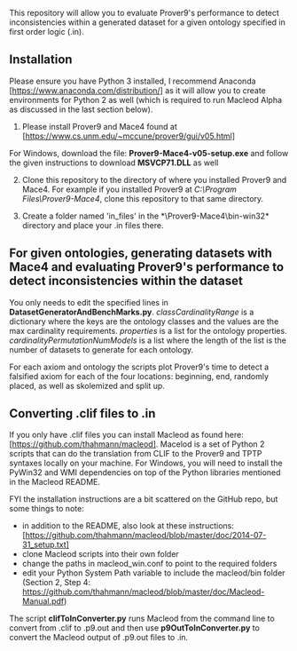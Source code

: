 This repository will allow you to evaluate Prover9's performance to detect inconsistencies within a generated dataset for a given ontology specified in first order logic (.in).


## Installation
Please ensure you have Python 3 installed, I recommend Anaconda [https://www.anaconda.com/distribution/] as it will allow you to create environments for Python 2 as well (which is required to run Macleod Alpha as discussed in the last section below).

1. Please install Prover9 and Mace4 found at [https://www.cs.unm.edu/~mccune/prover9/gui/v05.html]

For Windows, download the file: **Prover9-Mace4-v05-setup.exe** and follow the given instructions to download **MSVCP71.DLL** as well

2. Clone this repository to the directory of where you installed Prover9 and Mace4. For example if you installed Prover9 at *C:\Program Files\Prover9-Mace4*, clone this repository to that same directory.

3. Create a folder named 'in_files' in the *\Prover9-Mace4\bin-win32\* directory and place your .in files there.


## For given ontologies, generating datasets with Mace4 and evaluating Prover9's performance to detect inconsistencies within the dataset
You only needs to edit the specified lines in **DatasetGeneratorAndBenchMarks.py**.
*classCardinalityRange* is a dictionary where the keys are the ontology classes and the values are the max cardinality requirements.
*properties* is a list for the ontology properties.
*cardinalityPermutationNumModels* is a list where the length of the list is the number of datasets to generate for each ontology.

For each axiom and ontology the scripts plot Prover9's time to detect a falsified axiom for each of the four locations: beginning, end, randomly placed, as well as skolemized and split up.

## Converting .clif files to .in

If you only have .clif files you can install Macleod as found here: [https://github.com/thahmann/macleod]. Macelod is a set of Python 2 scripts that can do the translation from CLIF to the Prover9 and TPTP syntaxes locally on your machine.
For Windows, you will need to install the PyWin32 and WMI dependencies on top of the Python libraries mentioned in the Macleod README. 

FYI the installation instructions are a bit scattered on the GitHub repo, but some things to note:
- in addition to the README, also look at these instructions: [https://github.com/thahmann/macleod/blob/master/doc/2014-07-31_setup.txt]
- clone Macleod scripts into their own folder
- change the paths in macleod_win.conf to point to the required folders
- edit your Python System Path variable to include the macleod/bin folder (Section 2, Step 4: https://github.com/thahmann/macleod/blob/master/doc/Macleod-Manual.pdf)


The script **clifToInConverter.py** runs Macleod from the command line to convert from .clif to .p9.out and then use **p9OutToInConverter.py** to convert the Macleod output of .p9.out files to .in.
